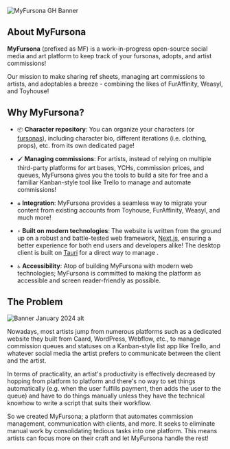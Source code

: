 ![MyFursona GH Banner](https://github.com/MyFursona-Project/.github/assets/94678583/c30748ae-8633-4ea9-978c-cd5a2ffa850a)

## About MyFursona

**MyFursona** (prefixed as MF) is a work-in-progress open-source social media and art platform to keep track of your fursonas, adopts, and artist commissions!

Our mission to make sharing ref sheets, managing art commissions to artists, and adoptables a breeze - combining the likes of FurAffinity, Weasyl, and Toyhouse!

## Why MyFursona?

- `📦` **Character repository**: You can organize your characters (or [fursonas][wp:fursonas]), including character bio, different iterations (i.e. clothing, props), etc. from its own dedicated page!

- `🖌️` **Managing commissions**: For artists, instead of relying on multiple third-party platforms for art bases, YCHs, commission prices, and queues, MyFursona gives you the tools to build a site for free and a familiar Kanban-style tool like Trello to manage and automate commissions!

- `♻️` **Integration**: MyFursona provides a seamless way to migrate your content from existing accounts from Toyhouse, FurAffinity, Weasyl, and much more!

- `⚡` **Built on modern technologies**: The website is written from the ground up on a robust and battle-tested web framework, [Next.js][nextjs], ensuring a better experience for both end users and developers alike! The desktop client is built on [Tauri][tauri] for a direct way to manage .

- `♿` **Accessibility**: Atop of building MyFursona with modern web technologies; MyFursona is committed to making the platform as accessible and screen reader-friendly as possible.

## The Problem

![Banner January 2024 alt](https://github.com/MyFursona-Project/.github/assets/94678583/2e720010-d480-45b2-904e-2f6971036645)

Nowadays, most artists jump from numerous platforms such as a dedicated website they built from Caard, WordPress, Webflow, etc., to manage commission queues and statuses on a Kanban-style list app like Trello, and whatever social media the artist prefers to communicate between the client and the artist.

In terms of practicality, an artist's productivity is effectively decreased by hopping from platform to platform and there's no way to set things automatically (e.g. when the user fulfills payment, then adds the user to the queue) and have to do things manually unless they have the technical knowhow to write a script that suits their workflow.

So we created MyFursona; a platform that automates commission management, communication with clients, and more. It seeks to eliminate manual work by consolidating tedious tasks into one platform. This means artists can focus more on their craft and let MyFursona handle the rest!

[tauri]: https://github.com/tauri-apps/tauri
[nextjs]: https://github.com/vercel/next.js
[wp:fursonas]: https://en.wikipedia.org/wiki/Fursona

